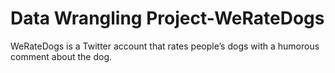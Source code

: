 # Data Wrangling Project-WeRateDogs
 WeRateDogs is a Twitter account that rates people’s dogs with a humorous comment about the dog. 
